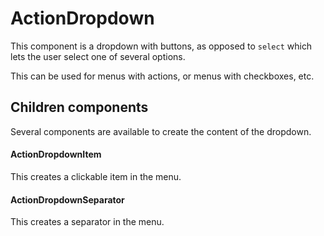 # ActionDropdown

This component is a dropdown with buttons, as opposed to `select`
which lets the user select one of several options.

This can be used for menus with actions, or menus with checkboxes, etc.

## Children components

Several components are available to create the content of the dropdown.

#### ActionDropdownItem

This creates a clickable item in the menu.

#### ActionDropdownSeparator

This creates a separator in the menu.
